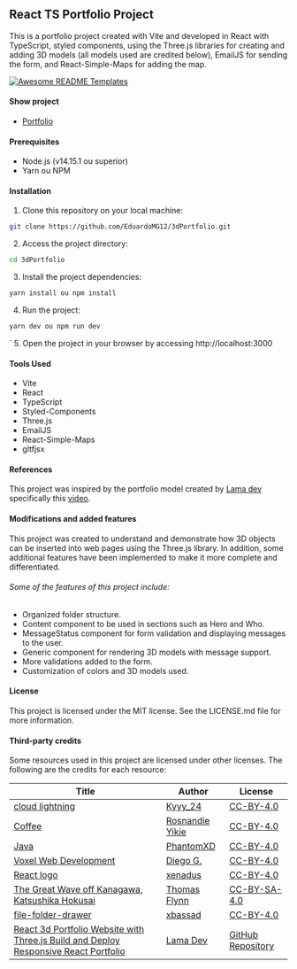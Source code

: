 ## React TS Portfolio Project

This is a portfolio project created with Vite and developed in React with TypeScript, styled components, using the Three.js libraries for creating and adding 3D models (all models used are credited below), EmailJS for sending the form, and React-Simple-Maps for adding the map.

<a href="https://3d-portfolio-charles-eduardo.vercel.app/"><img src="public/images/gifWebSite.gif" alt="Awesome README Templates" /></a>

#### Show project

- [Portfolio](https://3d-portfolio-charles-eduardo.vercel.app/)

#### Prerequisites

- Node.js (v14.15.1 ou superior)
- Yarn ou NPM

#### Installation

1. Clone this repository on your local machine:

```bash
git clone https://github.com/EduardoMG12/3dPortfolio.git
```

2. Access the project directory:

```bash
cd 3dPortfolio
```

3. Install the project dependencies:

```bash
yarn install ou npm install
```

4. Run the project:

```bash
yarn dev ou npm run dev
```

` 5. Open the project in your browser by accessing http://localhost:3000

#### Tools Used

- Vite
- React
- TypeScript
- Styled-Components
- Three.js
- EmailJS
- React-Simple-Maps
- gltfjsx

#### References

This project was inspired by the portfolio model created by [Lama dev](https://www.youtube.com/@LamaDev) specifically this [video](https://www.youtube.com/watch?v=qALsVa-V9qo).

#### Modifications and added features

This project was created to understand and demonstrate how 3D objects can be inserted into web pages using the Three.js library. In addition, some additional features have been implemented to make it more complete and differentiated.

###### Some of the features of this project include:

- Organized folder structure.
- Content component to be used in sections such as Hero and Who.
- MessageStatus component for form validation and displaying messages to the user.
- Generic component for rendering 3D models with message support.
- More validations added to the form.
- Customization of colors and 3D models used.

#### License

This project is licensed under the MIT license. See the LICENSE.md file for more information.

#### Third-party credits

Some resources used in this project are licensed under other licenses. The following are the credits for each resource:

| Title                                                                                                                                                              | Author                                                               | License                                                                   |
| ------------------------------------------------------------------------------------------------------------------------------------------------------------------ | -------------------------------------------------------------------- | ------------------------------------------------------------------------- |
| [cloud lightning](https://sketchfab.com/3d-models/cloud-lightning-d0e6edbfaedd40559a77611ade3c147b)                                                                | [Kyyy_24](https://sketchfab.com/luckyardrianto27)                    | [CC-BY-4.0](http://creativecommons.org/licenses/by/4.0/)                  |
| [Coffee](https://sketchfab.com/3d-models/coffee-963a9e5d288c42509886c5efd4fedd3c)                                                                                  | [Rosnandie Yikie](https://sketchfab.com/rosnandie.yikie)             | [CC-BY-4.0](http://creativecommons.org/licenses/by/4.0/)                  |
| [Java](https://sketchfab.com/3d-models/java-442de0f1b8a54966bc16466b329105af)                                                                                      | [PhantomXD](https://sketchfab.com/PhantomXD)                         | [CC-BY-4.0](http://creativecommons.org/licenses/by/4.0/)                  |
| [Voxel Web Development](https://sketchfab.com/3d-models/voxel-web-development-50ad959d6c6b4799806c45bfa46ca550)                                                    | [Diego G.](https://sketchfab.com/empty_mirror)                       | [CC-BY-4.0](http://creativecommons.org/licenses/by/4.0/)                  |
| [React logo](https://sketchfab.com/3d-models/react-logo-76174ceeba96487f9863f974636f641e)                                                                          | [xenadus](https://sketchfab.com/xenadus)                             | [CC-BY-4.0](http://creativecommons.org/licenses/by/4.0/)                  |
| [The Great Wave off Kanagawa, Katsushika Hokusai](https://sketchfab.com/3d-models/the-great-wave-off-kanagawa-katsushika-hokusai-f64171ed4ee243819a12a8031e9754d1) | [Thomas Flynn](https://sketchfab.com/nebulousflynn)                  | [CC-BY-SA-4.0](http://creativecommons.org/licenses/by-sa/4.0/)            |
| [file-folder-drawer](https://sketchfab.com/3d-models/file-folder-drawer-91ef22553dc64200862059a588709336)                                                          | [xbassad](https://sketchfab.com/xbassad)                             | [CC-BY-4.0](http://creativecommons.org/licenses/by/4.0/)                  |
| [React 3d Portfolio Website with Three.js Build and Deploy Responsive React Portfolio](https://www.youtube.com/watch?v=qALsVa-V9qo)                                | [Lama Dev](https://www.youtube.com/channel/UCOxWrX5MIdXIeRNaXC3sqIg) | [GitHub Repository](https://github.com/safak/youtube23/tree/3d-portfolio) |
